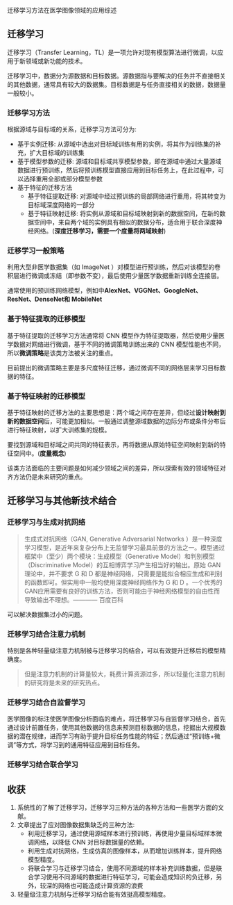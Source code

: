 迁移学习方法在医学图像领域的应用综述

## 迁移学习
迁移学习（Transfer Learning，TL）是一项允许对现有模型算法进行微调，以应用于新领域或新功能的技术。

迁移学习中，数据分为源数据和目标数据。源数据指与要解决的任务并不直接相关的其他数据，通常具有较大的数据集。目标数据是与任务直接相关的数据，数据量一般较小。
### 迁移学习方法
根据源域与目标域的关系，迁移学习方法可分为:
+ 基于实例迁移: 从源域中选出对目标域训练有用的实例，将其作为训练集的补充，扩大目标域的训练集
+ 基于模型参数的迁移: 源域和目标域共享模型参数，即在源域中通过大量源域数据进行预训练，然后将预训练模型直接应用到目标任务上，在此过程中，可以选择重用全部或部分模型参数
+ 基于特征的迁移方法
  + 基于特征提取迁移: 对源域中经过预训练的局部网络进行重用，将其转变为目标域深度网络的一部分
  + 基于特征映射迁移: 将实例从源域和目标域映射到新的数据空间，在新的数据空间中，来自两个域的实例具有相似的数据分布，适合用于联合深度神经网络。(**深度迁移学习，需要一个度量将两域映射**)

### 迁移学习一般策略
利用大型非医学数据集（如 ImageNet ）对模型进行预训练，然后对该模型的卷积层进行微调或冻结（即参数不变），最后使用少量医学数据重新训练全连接层。

通常使用的预训练网络模型，例如中**AlexNet、VGGNet、GoogleNet、ResNet、DenseNet和 MobileNet**

### 基于特征提取的迁移模型
基于特征提取的迁移学习方法通常将 CNN 模型作为特征提取器，然后使用少量医学数据对网络进行微调，基于不同的微调策略训练出来的 CNN 模型性能也不同，所以**微调策略**是该类方法被关注的重点。

目前提出的微调策略主要是多尺度特征迁移，通过微调不同的网络层来学习目标数据的特征。

### 基于特征映射的迁移模型
基于特征映射的迁移方法的主要思想是：两个域之间存在差异，但经过**设计映射到新的数据空间**后，可能更加相似。一般通过调整源域数据的边际分布或条件分布后进行特征映射，以扩大训练集的规模。

要找到源域和目标域之间共同的特征表示，再将数据从原始特征空间映射到新的特征空间中。(**度量概念**)

该类方法面临的主要问题是如何减少领域之间的差异，所以探索有效的领域特征对齐方法仍是未来研究的重点。

## 迁移学习与其他新技术结合
### 迁移学习与生成对抗网络
> 生成式对抗网络（GAN, Generative Adversarial Networks ）是一种深度学习模型，是近年来复杂分布上无监督学习最具前景的方法之一。模型通过框架中（至少）两个模块：生成模型（Generative Model）和判别模型（Discriminative Model）的互相博弈学习产生相当好的输出。原始 GAN 理论中，并不要求 G 和 D 都是神经网络，只需要是能拟合相应生成和判别的函数即可。但实用中一般均使用深度神经网络作为 G 和 D 。一个优秀的GAN应用需要有良好的训练方法，否则可能由于神经网络模型的自由性而导致输出不理想。———— 百度百科

可以解决数据集过小的问题。
### 迁移学习结合注意力机制
特别是各种轻量级注意力机制被与迁移学习的结合，可以有效提升迁移后的模型精确度。

> 但是注意力机制的计算量较大，耗费计算资源过多，所以轻量化注意力机制的研究将是未来的研究热点。
### 迁移学习结合自监督学习
医学图像的标注使医学图像分析面临的难点，将迁移学习与自监督学习结合，首先通过设计前置任务，使用其他数据的信息来预测目标数据的信息，挖掘出大规模数据的潜在规律，进而学习有助于提升目标任务性能的特征；然后通过“预训练+微调”等方式，将学习到的通用特征应用到目标任务。

### 迁移学习结合联合学习

## 收获
1. 系统性的了解了迁移学习，迁移学习三种方法的各种方法和一些医学方面的文献。
2. 文章提出了应对图像数据集缺乏的三种方法:
   + 利用迁移学习，通过使用源域样本进行预训练，再使用少量目标域样本微调网络，以降低 CNN 对目标数据量的依赖。
   + 利用生成对抗网络，生成仿真的图像样本，从而增加训练样本，提升网络模型精度。
   + 将联合学习与迁移学习结合，使用不同源域的样本补充训练数据，但是联合学习使用不同源域的数据进行特征学习，可能会造成知识的负迁移，另外，较深的网络也可能造成计算资源的浪费
3. 轻量级注意力机制与迁移学习结合能有效挺高模型精度。